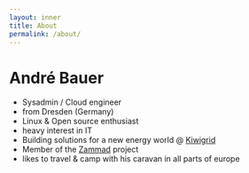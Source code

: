 ```yaml
---
layout: inner
title: About
permalink: /about/
---
```

André Bauer
===========

* Sysadmin / Cloud engineer
* from Dresden (Germany)
* Linux & Open source enthusiast
* heavy interest in IT
* Building solutions for a new energy world @ [Kiwigrid](https://kiwigrid.com)
* Member of the [Zammad](https://zammad.org) project
* likes to travel & camp with his caravan in all parts of europe
